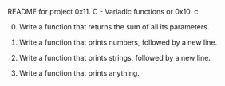 README for project 0x11. C - Variadic functions or 0x10. c

0. Write a function that returns the sum of all its parameters.

1. Write a function that prints numbers, followed by a new line.

2. Write a function that prints strings, followed by a new line.

3. Write a function that prints anything.
